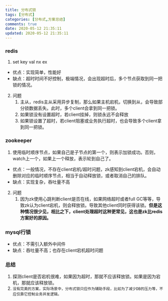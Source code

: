 ```yaml
---
title: 分布式锁
tags: [分布式]
categories: [分布式,方案总结]
comments: true
date: 2020-05-12 21:35:11
updated: 2020-05-12 21:35:11
---
```


### redis
1. set key val nx ex
- 优点：实现简单，性能好
- 缺点：超时时间不好控制，极端情况，会出现超时后，多个节点获取到同一把锁的情况。

2. 问题
   1. 主从，redis主从采用异步复制，那么如果主机宕机，切换到从，会导致部分锁数据丢失。此时，多个client会拿到同一把锁。
   2. 如果锁没有设置超时，若client挂掉，则锁永远不会释放
   3. 如果锁设置了超时，若client阻塞或业务执行超时，也会导致多个client拿到同一把锁。

### zookeeper
1. 使用临时顺序节点，如果自己是子节点的第一个，则表示加锁成功。否则，watch上一个，如果上一个释放，表示轮到自己了。
- 优点：一般情况，不存在client宕机/超时问题，zk感知到client宕机，会自动删除对应的临时顺序节点，相当于自动释放锁，或者取消自己的排队。
- 缺点：实现复杂，吞吐量不高

2. 问题
   1. 因为zk使用心跳判断client是否在线，如果网络超时或者full GC等等，导致zk认为client宕机，则会释放锁。导致其他client同时获得该锁。**但是这种情况很少见，相比之下，client处理超时这种更常见，这也是zk比redis方案好的原因。**

### mysql行锁
- 优点：不需引入额外中间件
- 缺点：吞吐量不高；也存在client宕机超时问题

### 总结
1. 探测client是否宕机很难，如果因为超时，那就不应该释放锁。如果是因为宕机，那就应该释放锁。
2. `没有完美的方案，实际场景中，分布式锁只应作为辅助手段，比如为了减少DB的压力等，不应仅靠它控制业务并发逻辑。`